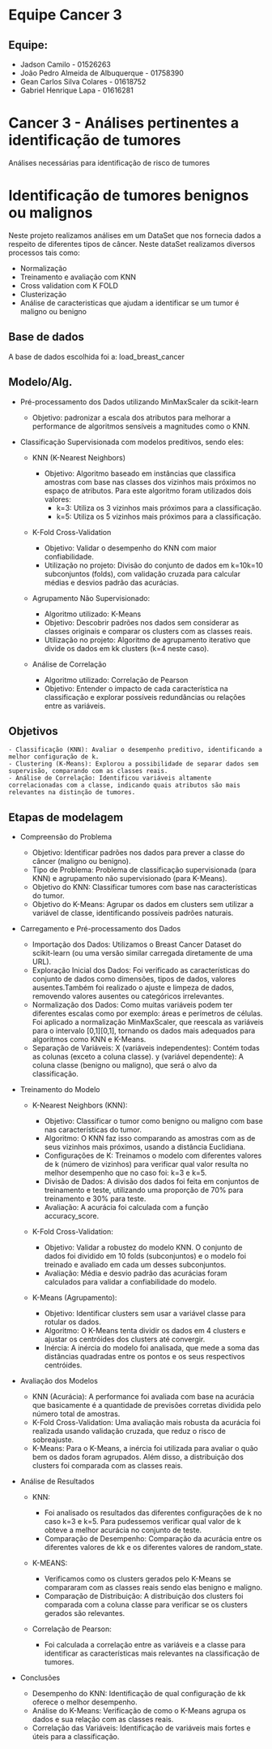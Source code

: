 # Equipe Cancer 3

## Equipe:
- Jadson Camilo - 01526263
- João Pedro Almeida de Albuquerque - 01758390
- Gean Carlos Silva Colares - 01618752
- Gabriel Henrique Lapa - 01616281

# Cancer 3 - Análises pertinentes a identificação de tumores
Análises necessárias para identificação de risco de tumores

# Identificação de tumores benignos ou malignos
Neste projeto realizamos análises em um DataSet que nos fornecia dados a respeito de diferentes tipos de câncer. Neste dataSet realizamos diversos processos tais como: 

- Normalização
- Treinamento e avaliação com KNN
- Cross validation com K FOLD
- Clusterização 
- Análise de caracteristicas que ajudam a identificar se um tumor é maligno ou benigno

## Base de dados
A base de dados escolhida foi a: load_breast_cancer 

## Modelo/Alg.

- Pré-processamento dos Dados utilizando MinMaxScaler da scikit-learn
    - Objetivo: padronizar a escala dos atributos para melhorar a performance de algoritmos sensíveis a magnitudes como o KNN.

- Classificação Supervisionada com modelos preditivos, sendo eles: 

    - KNN (K-Nearest Neighbors)
        - Objetivo: Algoritmo baseado em instâncias que classifica amostras com base nas classes dos vizinhos mais próximos no espaço de atributos. Para este algoritmo foram utilizados dois valores: 
            - k=3: Utiliza os 3 vizinhos mais próximos para a classificação.
            - k=5: Utiliza os 5 vizinhos mais próximos para a classificação.

    - K-Fold Cross-Validation
        - Objetivo: Validar o desempenho do KNN com maior confiabilidade.
        - Utilização no projeto: Divisão do conjunto de dados em k=10k=10 subconjuntos (folds), com validação cruzada para calcular médias e desvios padrão das acurácias.
    
    - Agrupamento Não Supervisionado:
        - Algoritmo utilizado: K-Means
        - Objetivo: Descobrir padrões nos dados sem considerar as classes originais e comparar os clusters com as classes reais.
        - Utilização no projeto: Algoritmo de agrupamento iterativo que divide os dados em kk clusters (k=4 neste caso).
    
    - Análise de Correlação
        - Algoritmo utilizado: Correlação de Pearson
        - Objetivo: Entender o impacto de cada característica na classificação e explorar possíveis redundâncias ou relações entre as variáveis.

## Objetivos
    - Classificação (KNN): Avaliar o desempenho preditivo, identificando a melhor configuração de k.
    - Clustering (K-Means): Explorou a possibilidade de separar dados sem supervisão, comparando com as classes reais.
    - Análise de Correlação: Identificou variáveis altamente correlacionadas com a classe, indicando quais atributos são mais relevantes na distinção de tumores.

## Etapas de modelagem
- Compreensão do Problema
    * Objetivo: Identificar padrões nos dados para prever a classe do câncer (maligno ou benigno).
    * Tipo de Problema: Problema de classificação supervisionada (para KNN) e agrupamento não supervisionado (para K-Means).
    * Objetivo do KNN: Classificar tumores com base nas características do tumor.
    * Objetivo do K-Means: Agrupar os dados em clusters sem utilizar a variável de classe, identificando possíveis padrões naturais.

- Carregamento e Pré-processamento dos Dados
    * Importação dos Dados: Utilizamos o Breast Cancer Dataset do scikit-learn (ou uma versão similar carregada diretamente de uma URL).
    * Exploração Inicial dos Dados: Foi verificado as características do conjunto de dados como dimensões, tipos de dados, valores ausentes.Também foi realizado o ajuste e limpeza de dados,  removendo valores ausentes ou categóricos irrelevantes.
    * Normalização dos Dados: Como muitas variáveis podem ter diferentes escalas como por exemplo: áreas e perímetros de células. Foi aplicado a normalização MinMaxScaler, que reescala as variáveis para o intervalo [0,1][0,1], tornando os dados mais adequados para algoritmos como KNN e K-Means.
    * Separação de Variáveis: X (variáveis independentes): Contém todas as colunas (exceto a coluna classe). y (variável dependente): A coluna classe (benigno ou maligno), que será o alvo da classificação.

- Treinamento do Modelo
    * K-Nearest Neighbors (KNN):
        * Objetivo: Classificar o tumor como benigno ou maligno com base nas características do tumor.
        * Algoritmo: O KNN faz isso comparando as amostras com as de seus vizinhos mais próximos, usando a distância Euclidiana.
        * Configurações de K: Treinamos o modelo com diferentes valores de k (número de vizinhos) para verificar qual valor resulta no melhor desempenho que no caso foi: k=3  e k=5.
        * Divisão de Dados: A divisão dos dados foi feita em conjuntos de treinamento e teste, utilizando uma proporção de 70% para treinamento e 30% para teste.
        * Avaliação: A acurácia foi calculada com a função accuracy_score.
    
    * K-Fold Cross-Validation:
        * Objetivo: Validar a robustez do modelo KNN. O conjunto de dados foi dividido em 10 folds (subconjuntos) e o modelo foi treinado e avaliado em cada um desses subconjuntos.
        * Avaliação: Média e desvio padrão das acurácias foram calculados para validar a confiabilidade do modelo.
    
    * K-Means (Agrupamento):
        * Objetivo: Identificar clusters sem usar a variável classe para rotular os dados.
        * Algoritmo: O K-Means tenta dividir os dados em 4 clusters e ajustar os centróides dos clusters até convergir.
        * Inércia: A inércia do modelo foi analisada, que mede a soma das distâncias quadradas entre os pontos e os seus respectivos centróides.

- Avaliação dos Modelos
    * KNN (Acurácia): A performance foi avaliada com base na acurácia que basicamente é a quantidade de previsões corretas dividida pelo número total de amostras.
    * K-Fold Cross-Validation: Uma avaliação mais robusta da acurácia foi realizada usando validação cruzada, que reduz o risco de sobreajuste.
    * K-Means: Para o K-Means, a inércia foi utilizada para avaliar o quão bem os dados foram agrupados. Além disso, a distribuição dos clusters foi comparada com as classes reais.

- Análise de Resultados

    * KNN: 
        * Foi analisado os resultados das diferentes configurações de k no caso k=3 e k=5. Para pudessemos verificar qual valor de k obteve a melhor acurácia no conjunto de teste.
        * Comparação de Desempenho: Comparação da acurácia entre os diferentes valores de kk e os diferentes valores de random_state.

    * K-MEANS:
        * Verificamos como os clusters gerados pelo K-Means se compararam com as classes reais sendo elas benigno e maligno.
        * Comparação de Distribuição: A distribuição dos clusters foi comparada com a coluna classe para verificar se os clusters gerados são relevantes.

    * Correlação de Pearson:
        * Foi calculada a correlação entre as variáveis e a classe para identificar as características mais relevantes na classificação de tumores.

- Conclusões
    * Desempenho do KNN: Identificação de qual configuração de kk oferece o melhor desempenho.
    * Análise do K-Means: Verificação de como o K-Means agrupa os dados e sua relação com as classes reais.
    * Correlação das Variáveis: Identificação de variáveis mais fortes e úteis para a classificação.

